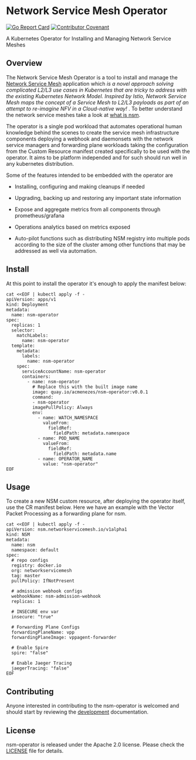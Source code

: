 # Network Service Mesh Operator

[![Go Report Card](https://goreportcard.com/badge/github.com/acmenezes/nsm-operator "Go Report Card")](https://goreportcard.com/report/github.com/acmenezes/nsm-operator)
[![Contributor Covenant](https://img.shields.io/badge/Contributor%20Covenant-v2.0%20adopted-ff69b4.svg)](code-of-conduct.md) 

A Kubernetes Operator for Installing and Managing Network Service Meshes

## Overview

The Network Service Mesh Operator is a tool to install and manage the [Network Service Mesh][nsm_home] application which <em> is a novel approach solving complicated L2/L3 use cases in Kubernetes that are tricky to address with the existing Kubernetes Network Model. Inspired by Istio, Network Service Mesh maps the concept of a Service Mesh to L2/L3 payloads as part of an attempt to re-imagine NFV in a Cloud-native way! </em>. To  better understand the network service meshes take a look at [what is nsm][nsm_whatis].

The operator is a single pod workload that automates operational human knowledge behind the scenes to create the service mesh infrastructure components deploying a webhook and daemonsets with the network service managers and forwarding plane workloads taking the configuration from the Custom Resource manifest created specifically to be used with the operator. It aims to be platform independed and for such should run well in any kubernetes distribution.

Some of the features intended to be embedded with the operator are

* Installing, configuring and making cleanups if needed

* Upgrading, backing up and restoring any important state information

* Expose and aggregate metrics from all components through prometheus/grafana

* Operations analytics based on metrics exposed   

* Auto-pilot functions such as distributing NSM registry into multiple pods according to the size of the cluster among other functions that may be addressed as well via automation.

## Install

At this point to install the operator it's enough to apply the manifest below:
```
cat <<EOF | kubectl apply -f -
apiVersion: apps/v1
kind: Deployment
metadata:
  name: nsm-operator
spec:
  replicas: 1
  selector:
    matchLabels:
      name: nsm-operator
  template:
    metadata:
      labels:
        name: nsm-operator
    spec:
      serviceAccountName: nsm-operator
      containers:
        - name: nsm-operator
          # Replace this with the built image name
          image: quay.io/acmenezes/nsm-operator:v0.0.1
          command:
          - nsm-operator
          imagePullPolicy: Always
          env:
            - name: WATCH_NAMESPACE
              valueFrom:
                fieldRef:
                  fieldPath: metadata.namespace
            - name: POD_NAME
              valueFrom:
                fieldRef:
                  fieldPath: metadata.name
            - name: OPERATOR_NAME
              value: "nsm-operator"
EOF
```

## Usage 

To create a new NSM custom resource, after deploying the operator itself, use the CR manifest below.
Here we have an example with the Vector Packet Processing as a forwarding plane for nsm.

```
cat <<EOF | kubectl apply -f -
apiVersion: nsm.networkservicemesh.io/v1alpha1
kind: NSM
metadata:
  name: nsm
  namespace: default
spec:
  # repo configs
  registry: docker.io
  org: networkservicemesh
  tag: master
  pullPolicy: IfNotPresent

  # admission webhook configs
  webhookName: nsm-admission-webhook
  replicas: 1

  # INSECURE env var
  insecure: "true"

  # Forwarding Plane Configs
  forwardingPlaneName: vpp
  forwardingPlaneImage: vppagent-forwarder

  # Enable Spire
  spire: "false"

  # Enable Jaeger Tracing
  jaegerTracing: "false"
EOF
```

## Contributing

Anyone interested in contributing to the nsm-operator is welcomed and 
should start by reviewing the [development][docs_dev] documentation.

## License

nsm-operator is released under the Apache 2.0 license. Please check the [LICENSE][license_file] file for details.

[nsm_home]:https://networkservicemesh.io
[nsm_whatis]:https://github.com/networkservicemesh/networkservicemesh/blob/master/docs/what-is-nsm.md
[docs_dev]:./docs/development.md
[license_file]:./LICENSE
